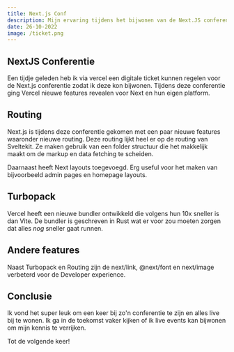 ```yaml
---
title: Next.js Conf
description: Mijn ervaring tijdens het bijwonen van de Next.JS conferentie.
date: 26-10-2022
image: /ticket.png
---
```


## NextJS Conferentie

Een tijdje geleden heb ik via vercel een digitale ticket kunnen regelen voor de Next.js conferentie zodat ik deze kon bijwonen. Tijdens deze conferentie ging Vercel nieuwe features revealen voor Next en hun eigen platform.

## Routing

Next.js is tijdens deze conferentie gekomen met een paar nieuwe features waaronder nieuwe routing. Deze routing lijkt heel er op de routing van Sveltekit. Ze maken gebruik van een folder structuur die het makkelijk maakt om de markup en data fetching te scheiden.

Daarnaast heeft Next layouts toegevoegd. Erg useful voor het maken van bijvoorbeeld admin pages en homepage layouts.

## Turbopack

Vercel heeft een nieuwe bundler ontwikkeld die volgens hun 10x sneller is dan Vite. De bundler is geschreven in Rust wat er voor zou moeten zorgen dat alles _nog_ sneller gaat runnen.

## Andere features

Naast Turbopack en Routing zijn de next/link, @next/font en next/image verbeterd voor de Developer experience.

## Conclusie

Ik vond het super leuk om een keer bij zo'n conferentie te zijn en alles live bij te wonen. Ik ga in de toekomst vaker kijken of ik live events kan bijwonen om mijn kennis te verrijken.

Tot de volgende keer!
